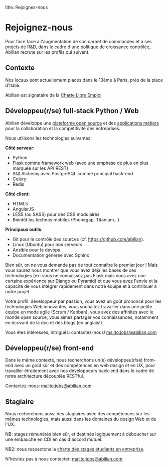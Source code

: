 title: Rejoignez-nous

# Rejoignez-nous

Pour faire face à l'augmentation de son carnet de commandes et à ses projets de R&D, dans le cadre d'une politique de croissance contrôlée, Abilian recrute sur les profils qui suivent.

## Contexte

Nos locaux sont actuellement placés dans le 13ème à Paris, près de la place d'Italie.

Abilian est signataire de la [Charte Libre Emploi](http://www.educationjobandfloss.org/).

## Développeu(r/se) full-stack Python / Web

Abilian développe une [plateforme open source](http://docs.abilian.com/en/latest/) et des [applications métiers](http://www.abilian.com/fr/solutions/) pour la collaboration et la compétitivité des entreprises.

Nous utilisons les technologies suivantes:

**Côté serveur:**

- Python
- Flask comme framework web (avec une emphase de plus en plus marquée sur les API REST)
- SQLAlchemy avec PostgreSQL comme principal back-end
- Celery
- Redis

**Côté client:**

- HTML5
- AngularJS
- LESS (ou SASS) pour des CSS modulaires
- Bientôt les technos mobiles (Phonegap, Titanium...)

**Principaux outils:**

- Git pour le contrôle des sources (cf. <https://github.com/abilian>).
- Linux (Ubuntu) pour nos serveurs
- Ansible pour le devops
- Documentation générée avec Sphinx

Bien sûr, on ne vous demande pas de tout connaître le premier jour ! Mais vous saurez nous montrer que vous avez déjà les bases de ces technologies (ex: vous ne connaissez pas Flask mais vous avez une certaine expérience sur Django ou Pyramid) et que vous avez l'envie et la capacité de vous intégrer rapidement dans notre équipe et à contribuer à notre projet.

Votre profil: développeur par passion, vous avez un goût prononcé pour les technologies Web innovantes, vous souhaitez travailler dans une petite équipe en mode agile (Scrum / Kanban), vous avez des affinités avec le monde open source, vous aimez partager vos connaissances, notamment en écrivant de la doc et des blogs (en anglais!).

Vous êtes intéressés, intrigués: contactez-nous! <mailto:jobs@abilian.com>


## Développeu(r/se) front-end

Dans le même contexte, nous recherchons un(e) développeu(r/se) front-end avec un goût sûr et des compétences en web design et en UX, pour travailler étroitement avec nos développeurs back-end dans le cadre de notre architecture découplée RESTful.

Contactez-nous: <mailto:jobs@abilian.com>


## Stagiaire

Nous recherchons aussi des stagiaires avec des compétences sur les mêmes technologies, mais aussi dans les domaines du design Web et de l'UX.

NB: stages rémunérés bien sûr, et destinés logiquement à déboucher sur une embauche en CDI en cas d'accord mutuel.

NB2: nous respectons la [charte des stages étudiants en entreprise](http://travail-emploi.gouv.fr/IMG/pdf/Charte_stages_etudiants_en_entreprise.pdf).

N'hésitez pas à nous contacter: <mailto:jobs@abilian.com>.
